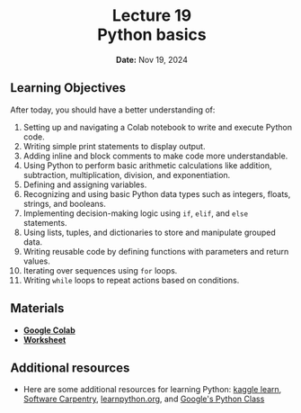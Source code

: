 <h1 align="center">
<b>Lecture 19</b><br>
Python basics
</h1>
<p align="center">
<b>Date:</b> Nov 19, 2024
</p>

## Learning Objectives

After today, you should have a better understanding of:

1.  Setting up and navigating a Colab notebook to write and execute Python code.
2.  Writing simple print statements to display output.
3.  Adding inline and block comments to make code more understandable.
4.  Using Python to perform basic arithmetic calculations like addition, subtraction, multiplication, division, and exponentiation.
5.  Defining and assigning variables.
6.  Recognizing and using basic Python data types such as integers, floats, strings, and booleans.
7.  Implementing decision-making logic using `if`, `elif`, and `else` statements.
8.  Using lists, tuples, and dictionaries to store and manipulate grouped data.
9.  Writing reusable code by defining functions with parameters and return values.
10.  Iterating over sequences using `for` loops.
11.  Writing `while` loops to repeat actions based on conditions.

## Materials

-   **[Google Colab](https://python.crumblearn.org/getting-started/colab/)**
-   **[Worksheet](l19-worksheet.ipynb)**

## Additional resources

-   Here are some additional resources for learning Python: [kaggle learn](https://www.kaggle.com/learn/), [Software Carpentry](https://software-carpentry.org/lessons/), [learnpython.org](https://www.learnpython.org/), and [Google's Python Class](https://developers.google.com/edu/python)
